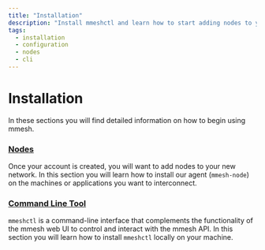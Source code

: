 ```yaml
---
title: "Installation"
description: "Install mmeshctl and learn how to start adding nodes to your mmesh virtual private network. Available for x86 and ARM on Linux, Windows and macOS."
tags:
  - installation
  - configuration
  - nodes
  - cli
---
```


# Installation

In these sections you will find detailed information on how to begin using mmesh.

### [Nodes](/docs/platform/installation/nodes/)

Once your account is created, you will want to add nodes to your new network. In this section you will learn how to install our agent (`mmesh-node`) on the machines or applications you want to interconnect.

### [Command Line Tool](/docs/platform/installation/cli/)

`mmeshctl` is a command-line interface that complements the functionality of the mmesh web UI to control and interact with the mmesh API. In this section you will learn how to install `mmeshctl` locally on your machine.

